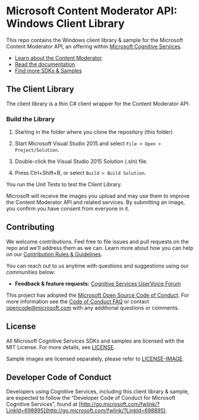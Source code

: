 # Microsoft Content Moderator API: Windows Client Library
This repo contains the Windows client library & sample for the Microsoft Content Moderator API, an offering within [Microsoft Cognitive Services](https://www.microsoft.com/cognitive-services).
* [Learn about the Content Moderator](https://www.microsoft.com/cognitive-services/en-us/content-moderator)
* [Read the documentation](https://www.microsoft.com/cognitive-services/en-us/content-moderator/documentation)
* [Find more SDKs & Samples](https://www.microsoft.com/cognitive-services/en-us/SDK-Sample?api=content%20moderator)


## The Client Library
The client library is a thin C\# client wrapper for the Content Moderator API.

### Build the Library
 1. Starting in the folder where you clone the repository (this folder)
 
 3. Start Microsoft Visual Studio 2015 and select `File > Open > Project/Solution`.
 
 4. Double-click the Visual Studio 2015 Solution (.sln) file.

 5. Press Ctrl+Shift+B, or select `Build > Build Solution`.

You run the Unit Tests to test the Client Library.


Microsoft will receive the images you upload and may use them to improve the Content Moderator
API and related services. By submitting an image, you confirm you have consent from everyone in it.

## Contributing
We welcome contributions. Feel free to file issues and pull requests on the repo and we'll address them as we can. Learn more about how you can help on our [Contribution Rules & Guidelines](</CONTRIBUTING.md>). 

You can reach out to us anytime with questions and suggestions using our communities below: 
 - **Feedback & feature requests:** [Cognitive Services UserVoice Forum](<https://cognitive.uservoice.com>)

This project has adopted the [Microsoft Open Source Code of Conduct](https://opensource.microsoft.com/codeofconduct/). For more information see the [Code of Conduct FAQ](https://opensource.microsoft.com/codeofconduct/faq/) or contact [opencode@microsoft.com](mailto:opencode@microsoft.com) with any additional questions or comments.


## License
All Microsoft Cognitive Services SDKs and samples are licensed with the MIT License. For more details, see
[LICENSE](</LICENSE.md>).

Sample images are licensed separately, please refer to [LICENSE-IMAGE](</LICENSE-IMAGE.md>).


## Developer Code of Conduct
Developers using Cognitive Services, including this client library & sample, are expected to follow the “Developer Code of Conduct for Microsoft Cognitive Services”, found at [http://go.microsoft.com/fwlink/?LinkId=698895](http://go.microsoft.com/fwlink/?LinkId=698895).
